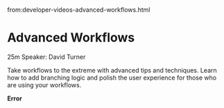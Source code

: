 # 
from:developer-videos-advanced-workflows.html

   

Advanced Workflows
==================

25m Speaker: David Turner

Take workflows to the extreme with advanced tips and techniques. Learn how to add branching logic and polish the user experience for those who are using your workflows.

**Error**